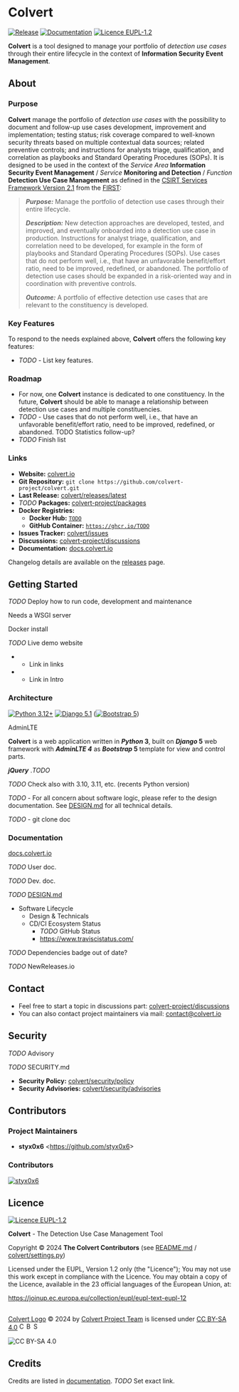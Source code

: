 # Colvert

[![Release](https://img.shields.io/badge/dynamic/json?logo=git&logoColor=white&color=blue&label=Release&query=tag_name&url=https%3A%2F%2Fapi.github.com%2Frepos%2Fcolvert-project%2Fcolvert%2Freleases%2Flatest)](https://github.com/colvert-project/colvert/releases/latest)
[![Documentation](https://img.shields.io/badge/Docs-docs.colvert.io-blue?logo=readthedocs&logoColor=white)](https://docs.colvert.io)
[![Licence EUPL-1.2](https://img.shields.io/badge/Licence-EUPL--1.2-blue)](LICENCE)

**Colvert** is a tool designed to manage your portfolio of _detection use cases_ through their entire lifecycle in the context of **Information Security Event Management**.

## About

### Purpose

**Colvert** manage the portfolio of _detection use cases_ with the possibility to document and follow-up use cases development, improvement and implementation; testing status; risk coverage compared to well-known security threats based on multiple contextual data sources; related preventive controls; and instructions for analysts triage, qualification, and correlation as playbooks and Standard Operating Procedures (SOPs).
It is designed to be used in the context of the _Service Area_ **Information Security Event Management** / _Service_ **Monitoring and Detection** / _Function_ **Detection Use Case Management** as defined in the [CSIRT Services Framework Version 2.1](https://www.first.org/standards/frameworks/csirts/csirt_services_framework_v2.1) from the [FIRST](https://www.first.org):

> _**Purpose:**_ Manage the portfolio of detection use cases through their entire lifecycle.
> 
> _**Description:**_ New detection approaches are developed, tested, and improved, and eventually onboarded into a detection use case in production. Instructions for analyst triage, qualification, and correlation need to be developed, for example in the form of playbooks and Standard Operating Procedures (SOPs). Use cases that do not perform well, i.e., that have an unfavorable benefit/effort ratio, need to be improved, redefined, or abandoned. The portfolio of detection use cases should be expanded in a risk-oriented way and in coordination with preventive controls.
> 
> _**Outcome:**_ A portfolio of effective detection use cases that are relevant to the constituency is developed.

### Key Features

To respond to the needs explained above, **Colvert** offers the following key features:

* _TODO_ - List key features.

### Roadmap

* For now, one **Colvert** instance is dedicated to one constituency. In the future, **Colvert** should be able to manage a relationship between detection use cases and multiple constituencies.
* _TODO_ - Use cases that do not perform well, i.e., that have an unfavorable benefit/effort ratio, need to be improved, redefined, or abandoned. TODO Statistics follow-up?
* _TODO_ Finish list

### Links

* **Website:** [colvert.io](https://colvert.io)
* **Git Repository:** `git clone https://github.com/colvert-project/colvert.git`
* **Last Release:** [colvert/releases/latest](https://github.com/colvert-project/colvert/releases/latest)
* _TODO_ **Packages:** [colvert-project/packages](https://github.com/orgs/colvert-project/packages)
* **Docker Registries:**
    * **Docker Hub:** [`TODO`](https://hub.docker.com/r/TODO)
    * **GitHub Container:** [`https://ghcr.io/TODO`](https://ghcr.io/TODO)
* **Issues Tracker:** [colvert/issues](https://github.com/colvert-project/colvert/issues)
* **Discussions:** [colvert-project/discussions](https://github.com/orgs/colvert-project/discussions)
* **Documentation:** [docs.colvert.io](https://docs.colvert.io)

Changelog details are available on the [releases](https://github.com/colvert-project/colvert/releases) page.

## Getting Started

_TODO_
Deploy
how to run code, development and maintenance

Needs a WSGI server

Docker install

_TODO_ Live demo website
    
* + Link in links
* + Link in Intro

### Architecture

[![Python 3.12+](https://img.shields.io/badge/Python-3.12+-blue?logo=python&logoColor=white&labelColor=3776ab&color=ffd43b)](https://www.python.org)
[![Django 5.1](https://img.shields.io/badge/Django-5.1-white?logo=django&logoColor=white&labelColor=092e20)](https://www.djangoproject.com)
([![Bootstrap 5](https://img.shields.io/badge/Bootstrap-5.3-white?logo=bootstrap&logoColor=white&labelColor=7952b3)](getbootstrap.com))

AdminLTE

**Colvert** is a web application written in **_Python_ 3**, built on **_Django_ 5** web framework with **_AdminLTE 4_** as **_Bootstrap_ 5** template for view and control parts.

**_jQuery_** ._TODO_

_TODO_ Check also with 3.10, 3.11, etc. (recents Python version)

_TODO_ - For all concern about software logic, please refer to the design documentation.
See [DESIGN.md](DESIGN.md) for all technical details.

_TODO_ - git clone doc

### Documentation

[docs.colvert.io](https://docs.colvert.io)

_TODO_ User doc.

_TODO_ Dev. doc.

_TODO_ [DESIGN.md](DESIGN.md)

* Software Lifecycle
    * Design & Technicals
    * CD/CI Ecosystem Status
       * _TODO_ GitHub Status
       * https://www.traviscistatus.com/

_TODO_ Dependencies badge out of date?

_TODO_ NewReleases.io

## Contact

* Feel free to start a topic in discussions part: [colvert-project/discussions](https://github.com/orgs/colvert-project/discussions)
* You can also contact project maintainers via mail: contact@colvert.io

## Security

_TODO_ Advisory

_TODO_ SECURITY.md

* **Security Policy:** [colvert/security/policy](https://github.com/colvert-project/colvert/security/policy)
* **Security Advisories:** [colvert/security/advisories](https://github.com/colvert-project/colvert/security/advisories)

## Contributors

### Project Maintainers

* **styx0x6** <<https://github.com/styx0x6>>

### Contributors

[![styx0x6](https://github.com/styx0x6.png?size=40)](https://github.com/styx0x6)

## Licence

[![Licence EUPL-1.2](https://img.shields.io/badge/Licence-EUPL--1.2-blue)](LICENCE)

**Colvert** - The Detection Use Case Management Tool

Copyright &copy; 2024  **The Colvert Contributors** (see [README.md](README.md) / [colvert/settings.py](colvert/settings.py))

Licensed under the EUPL, Version 1.2 only (the "Licence");
You may not use this work except in compliance with the Licence.
You may obtain a copy of the Licence, available in the 23 official
languages of the European Union, at:

https://joinup.ec.europa.eu/collection/eupl/eupl-text-eupl-12

##

[Colvert Logo](https://github.com/colvert-project/colvert/tree/main/rsc/logo) &copy; 2024 by [Colvert Project Team](https://github.com/colvert-project) is licensed under [CC BY-SA 4.0](https://creativecommons.org/licenses/by-sa/4.0/?ref=chooser-v1) <img src="https://mirrors.creativecommons.org/presskit/icons/cc.svg?ref=chooser-v1" alt="CC" width="16" height="16" /><img src="https://mirrors.creativecommons.org/presskit/icons/by.svg?ref=chooser-v1" alt="BY" width="16" height="16" /><img src="https://mirrors.creativecommons.org/presskit/icons/sa.svg?ref=chooser-v1" alt="SA" width="16" height="16" />

![CC BY-SA 4.0](https://licensebuttons.net/l/by-sa/4.0/80x15.png)

## Credits

Credits are listed in [documentation](https://docs.colvert.io). _TODO_ Set exact link.